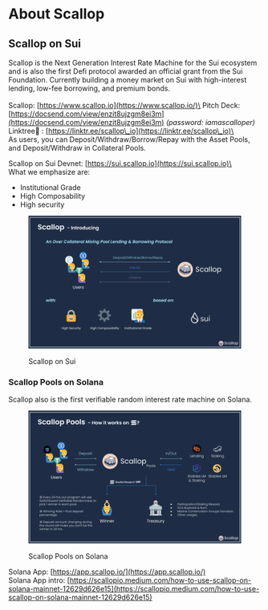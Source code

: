 # About Scallop

## **Scallop on Sui**

Scallop is the Next Generation Interest Rate Machine for the Sui ecosystem and is also the first Defi protocol awarded an official grant from the Sui Foundation. Currently building a money market on Sui with high-interest lending, low-fee borrowing, and premium bonds.\
\
Scallop: [https://www.scallop.io](https://www.scallop.io/)\
Pitch Deck: [https://docsend.com/view/enzit8ujzgm8ei3m](https://docsend.com/view/enzit8ujzgm8ei3m) _(password: iamascalloper)_\
Linktree🌲 : [https://linktr.ee/scallop\_io](https://linktr.ee/scallop\_io)\
\
As users, you can Deposit/Withdraw/Borrow/Repay with the Asset Pools, and Deposit/Withdraw in Collateral Pools.

Scallop on Sui Devnet: [https://sui.scallop.io](https://sui.scallop.io)\
\
What we emphasize are:

* Institutional Grade
* High Composability
* High security

<figure><img src=".gitbook/assets/Scallop Sui Deck.png" alt=""><figcaption><p>Scallop on Sui</p></figcaption></figure>

### &#x20;**Scallop Pools on Solana**

Scallop also is the first verifiable random interest rate machine on Solana.

<figure><img src=".gitbook/assets/Scallop Pool Deck.png" alt=""><figcaption><p>Scallop Pools on Solana</p></figcaption></figure>

Solana App: [https://app.scallop.io/](https://app.scallop.io/) \
Solana App intro: [https://scallopio.medium.com/how-to-use-scallop-on-solana-mainnet-12629d626e15](https://scallopio.medium.com/how-to-use-scallop-on-solana-mainnet-12629d626e15)
